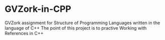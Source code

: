 # GVZork-in-CPP
GVZork assignment for Structure of Programming Languages written in the language of C++
The point of this project is to practive Working with References in C++
